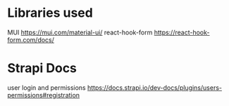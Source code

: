 # Libraries used

MUI
https://mui.com/material-ui/
react-hook-form
https://react-hook-form.com/docs/

# Strapi Docs

user login and permissions
https://docs.strapi.io/dev-docs/plugins/users-permissions#registration
